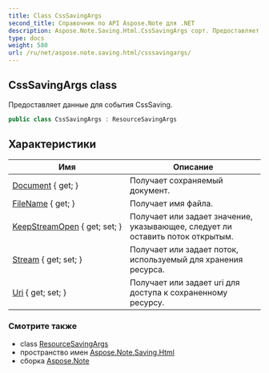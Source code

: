 ```yaml
---
title: Class CssSavingArgs
second_title: Справочник по API Aspose.Note для .NET
description: Aspose.Note.Saving.Html.CssSavingArgs сорт. Предоставляет данные для события CssSaving.
type: docs
weight: 580
url: /ru/net/aspose.note.saving.html/csssavingargs/
---
```

## CssSavingArgs class

Предоставляет данные для события CssSaving.

```csharp
public class CssSavingArgs : ResourceSavingArgs
```

## Характеристики

| Имя | Описание |
| --- | --- |
| [Document](../../aspose.note.saving.html/resourcesavingargs/document/) { get; } | Получает сохраняемый документ. |
| [FileName](../../aspose.note.saving.html/resourcesavingargs/filename/) { get; } | Получает имя файла. |
| [KeepStreamOpen](../../aspose.note.saving.html/resourcesavingargs/keepstreamopen/) { get; set; } | Получает или задает значение, указывающее, следует ли оставить поток открытым. |
| [Stream](../../aspose.note.saving.html/resourcesavingargs/stream/) { get; set; } | Получает или задает поток, используемый для хранения ресурса. |
| [Uri](../../aspose.note.saving.html/resourcesavingargs/uri/) { get; set; } | Получает или задает uri для доступа к сохраненному ресурсу. |

### Смотрите также

* class [ResourceSavingArgs](../resourcesavingargs/)
* пространство имен [Aspose.Note.Saving.Html](../../aspose.note.saving.html/)
* сборка [Aspose.Note](../../)


